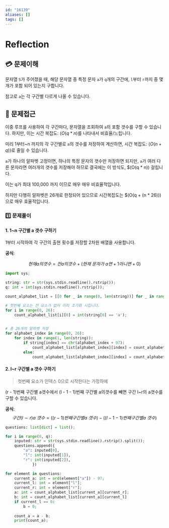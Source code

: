 ```yaml
---
id: "16139"
aliases: []
tags: []
---
```


# Reflection

## 💳 문제이해

문자열 `S`가 주어졌을 때, 해당 문자열 중 특정 문자 `a`가 `q`개의 구간에, `l`부터
`r`까지 중 몇 개가 포함 되어 있는지 구합니다.

참고로 `a`는 각 구간별 다르게 나올 수 있습니다.

## 🚥 문제접근

이중 루프를 사용하여 각 구간마다, 문자열을 조회하여 `a`의 포함 갯수를 
구할 수 있습니다. 하지만, 이는 시간 복잡도: $(O(q * n)$를 나타내서
비효율/느립니다.

미리 1부터~n 까지의 각 구간별로 `a`의 갯수를 저장하여 계산하면,
시간 복잡도: $(O(n + q))$로 줄일 수 있습니다.

`a`가 하나의 알파벳 고정이면, 하나의 특정 문자의 갯수만 저장하면 되지만,
`a`가 여러 다른 문자라면 여러개의 갯수를 저장해야 하므로 결국에는 이 방식도, $(O(q * n)) 걸립니다.

이는 q가 최대 100,000 까지 이므로 매우 매우 비효율적입니다.

하지만 다행히 알파벳은 26개로 한정되어 있으므로 시간복잡도는 $(O(q + (n * 26)))으로 매우
효율적입니다.

### 1️⃣  문제풀이

#### 1. 1~n 구간별 a 갯수 구하기

1부터 시작하여 각 구간의 출현 횟수를 저장할 2차원 배열을 사용합니다.

**공식**:

$$현재a의갯수 = 전a의갯수 + (현재\ 문자가\ a 면 + 1 아니면 + 0)$$

```py
import sys;

string: str = str(sys.stdin.readline().rstrip());
q: int = int(sys.stdin.readline().rstrip());

count_alphabet_list = [[0 for _ in range(0, len(string))] for _ in range(0, 26)];

# 첫번째 요소는 전 요소가 없어 미리 초기화 시킵니다.
for i in range(0, 26):
    count_alphabet_list[i][0] = int(string[0] == 'a');
    

# 총 26개의 알파벳 저장
for alphabet_index in range(0, 26):
    for index in range(1, len(string)):
        if string[index] == chr(alphabet_index + 97):
            count_alphabet_list[alphabet_index][index] = count_alphabet_list[alphabet_index][index - 1] + 1;
        else:
            count_alphabet_list[alphabet_index][index] = count_alphabet_list[alphabet_index][index - 1];
```

#### 2. l~r 구간별 a 갯수 구하기

> 첫번째 요소가 인덱스 0으로 시작한다는 가정하에

(r - 1)번째 구간별 a갯수에서 (l - 1 - 1)번째 구간별 a의갯수를 빼면
구간 l~r의 a갯수를 구할 수 있습니다.

**공식**:
$$구간(l \sim r)a\ 갯수 = ((r - 1)번째 구간별 a\ 갯수) - ((l - 1 - 1)번째 구간별 a\ 갯수)$$

```py
questions: list[dict] = list();

for i in range(0, q):
    inputed: str = str(sys.stdin.readline().rstrip().split());
    questions.append({
        "a": inputed[0],
        "l": int(inputed[1]),
        "r": int(inputed[2]),
            })

for element in questions:
    current_a: int = ord(element["a"]) - 97;
    current_l: int = element["l"];
    current_r: int = element["r"];
    a: int = count_alphabet_list[current_a][current_r];
    b: int = count_alphabet_list[current_a][current_l]
    if current_l == 0:
        b = 0;
    
    count_a = a - b;
    print(count_a);
```

